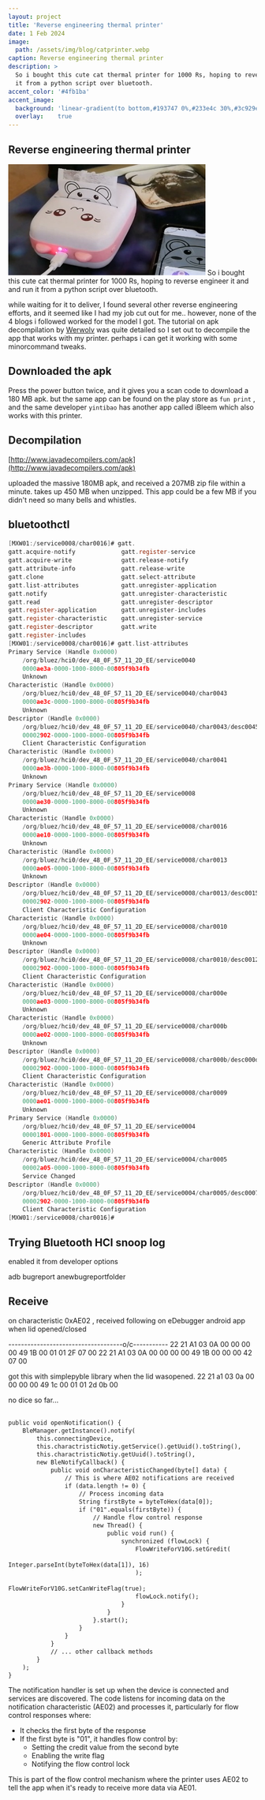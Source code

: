 ```yaml
---
layout: project
title: 'Reverse engineering thermal printer'
date: 1 Feb 2024
image: 
  path: /assets/img/blog/catprinter.webp
caption: Reverse engineering thermal printer
description: >
  So i bought this cute cat thermal printer for 1000 Rs, hoping to reverse engineer it and and run
  it from a python script over bluetooth.
accent_color: '#4fb1ba'
accent_image:
  background: 'linear-gradient(to bottom,#193747 0%,#233e4c 30%,#3c929e 50%,#d5d5d4 70%,#cdccc8 100%)'
  overlay:    true
---
```


## Reverse engineering thermal printer

![](/assets/img/thumbs/catprint.jpg) So i bought this cute cat thermal printer for 1000 Rs, hoping to reverse engineer it and and run
it from a python script over bluetooth.

while waiting for it to deliver, I found several other reverse engineering efforts, and it seemed
like I had my job cut out for me..  however, none of the 4 blogs i followed worked for the model I
got. The tutorial on apk decompilation by [Werwolv](https://werwolv.net/blog/cat_printer) was quite detailed
so I set out to decompile the app that works with my printer. perhaps i can get it working with some minorcommand
tweaks.

##  Downloaded the apk 
Press the power button twice, and it gives you a scan code to download a 180 MB apk. but the same app 
can be found on the play store as `fun print` , and the same developer `yintibao` has another app called iBleem
which also works with this printer.

## Decompilation

[http://www.javadecompilers.com/apk](http://www.javadecompilers.com/apk)

uploaded the massive 180MB apk, and received a 207MB zip file within a minute. takes up 450 MB when unzipped. 
This app could be a few MB if you didn't need so many bells and whistles.


## bluetoothctl

```c
[MXW01:/service0008/char0016]# gatt.
gatt.acquire-notify             gatt.register-service
gatt.acquire-write              gatt.release-notify
gatt.attribute-info             gatt.release-write
gatt.clone                      gatt.select-attribute
gatt.list-attributes            gatt.unregister-application
gatt.notify                     gatt.unregister-characteristic
gatt.read                       gatt.unregister-descriptor
gatt.register-application       gatt.unregister-includes
gatt.register-characteristic    gatt.unregister-service
gatt.register-descriptor        gatt.write
gatt.register-includes          
[MXW01:/service0008/char0016]# gatt.list-attributes 
Primary Service (Handle 0x0000)
	/org/bluez/hci0/dev_48_0F_57_11_2D_EE/service0040
	0000ae3a-0000-1000-8000-00805f9b34fb
	Unknown
Characteristic (Handle 0x0000)
	/org/bluez/hci0/dev_48_0F_57_11_2D_EE/service0040/char0043
	0000ae3c-0000-1000-8000-00805f9b34fb
	Unknown
Descriptor (Handle 0x0000)
	/org/bluez/hci0/dev_48_0F_57_11_2D_EE/service0040/char0043/desc0045
	00002902-0000-1000-8000-00805f9b34fb
	Client Characteristic Configuration
Characteristic (Handle 0x0000)
	/org/bluez/hci0/dev_48_0F_57_11_2D_EE/service0040/char0041
	0000ae3b-0000-1000-8000-00805f9b34fb
	Unknown
Primary Service (Handle 0x0000)
	/org/bluez/hci0/dev_48_0F_57_11_2D_EE/service0008
	0000ae30-0000-1000-8000-00805f9b34fb
	Unknown
Characteristic (Handle 0x0000)
	/org/bluez/hci0/dev_48_0F_57_11_2D_EE/service0008/char0016
	0000ae10-0000-1000-8000-00805f9b34fb
	Unknown
Characteristic (Handle 0x0000)
	/org/bluez/hci0/dev_48_0F_57_11_2D_EE/service0008/char0013
	0000ae05-0000-1000-8000-00805f9b34fb
	Unknown
Descriptor (Handle 0x0000)
	/org/bluez/hci0/dev_48_0F_57_11_2D_EE/service0008/char0013/desc0015
	00002902-0000-1000-8000-00805f9b34fb
	Client Characteristic Configuration
Characteristic (Handle 0x0000)
	/org/bluez/hci0/dev_48_0F_57_11_2D_EE/service0008/char0010
	0000ae04-0000-1000-8000-00805f9b34fb
	Unknown
Descriptor (Handle 0x0000)
	/org/bluez/hci0/dev_48_0F_57_11_2D_EE/service0008/char0010/desc0012
	00002902-0000-1000-8000-00805f9b34fb
	Client Characteristic Configuration
Characteristic (Handle 0x0000)
	/org/bluez/hci0/dev_48_0F_57_11_2D_EE/service0008/char000e
	0000ae03-0000-1000-8000-00805f9b34fb
	Unknown
Characteristic (Handle 0x0000)
	/org/bluez/hci0/dev_48_0F_57_11_2D_EE/service0008/char000b
	0000ae02-0000-1000-8000-00805f9b34fb
	Unknown
Descriptor (Handle 0x0000)
	/org/bluez/hci0/dev_48_0F_57_11_2D_EE/service0008/char000b/desc000d
	00002902-0000-1000-8000-00805f9b34fb
	Client Characteristic Configuration
Characteristic (Handle 0x0000)
	/org/bluez/hci0/dev_48_0F_57_11_2D_EE/service0008/char0009
	0000ae01-0000-1000-8000-00805f9b34fb
	Unknown
Primary Service (Handle 0x0000)
	/org/bluez/hci0/dev_48_0F_57_11_2D_EE/service0004
	00001801-0000-1000-8000-00805f9b34fb
	Generic Attribute Profile
Characteristic (Handle 0x0000)
	/org/bluez/hci0/dev_48_0F_57_11_2D_EE/service0004/char0005
	00002a05-0000-1000-8000-00805f9b34fb
	Service Changed
Descriptor (Handle 0x0000)
	/org/bluez/hci0/dev_48_0F_57_11_2D_EE/service0004/char0005/desc0007
	00002902-0000-1000-8000-00805f9b34fb
	Client Characteristic Configuration
[MXW01:/service0008/char0016]# 

```


## Trying Bluetooth HCI snoop log

enabled it from developer options


adb bugreport anewbugreportfolder


## Receive

on characteristic 0xAE02 , received following on eDebugger android app when lid opened/closed

------------------------------------o/c-----------
22 21 A1 03 0A 00 00 00 00 49 1B 00 01 01 2F 07 00
22 21 A1 03 0A 00 00 00 00 49 1B 00 00 00 42 07 00

got this with simplepyble library when the lid wasopened.
22 21 a1 03 0a 00 00 00 00 49 1c 00 01 01 2d 0b 00


no dice so far...



##


```
public void openNotification() {
    BleManager.getInstance().notify(
        this.connectingDevice,
        this.charactristicNotiy.getService().getUuid().toString(), 
        this.charactristicNotiy.getUuid().toString(),
        new BleNotifyCallback() {
            public void onCharacteristicChanged(byte[] data) {
                // This is where AE02 notifications are received
                if (data.length != 0) {
                    // Process incoming data
                    String firstByte = byteToHex(data[0]);
                    if ("01".equals(firstByte)) {
                        // Handle flow control response
                        new Thread() {
                            public void run() {
                                synchronized (flowLock) {
                                    FlowWriteForV10G.setGredit(
                                        Integer.parseInt(byteToHex(data[1]), 16)
                                    );
                                    FlowWriteForV10G.setCanWriteFlag(true);
                                    flowLock.notify();
                                }
                            }
                        }.start();
                    }
                }
            }
            // ... other callback methods
        }
    );
}
```

The notification handler is set up when the device is connected and services are discovered. The code listens for incoming data on the notification characteristic (AE02) and processes it, particularly for flow control responses where:

+ It checks the first byte of the response
+ If the first byte is "01", it handles flow control by:
  + Setting the credit value from the second byte
  + Enabling the write flag
  + Notifying the flow control lock

This is part of the flow control mechanism where the printer uses AE02 to tell the app when it's ready to receive more data via AE01.

